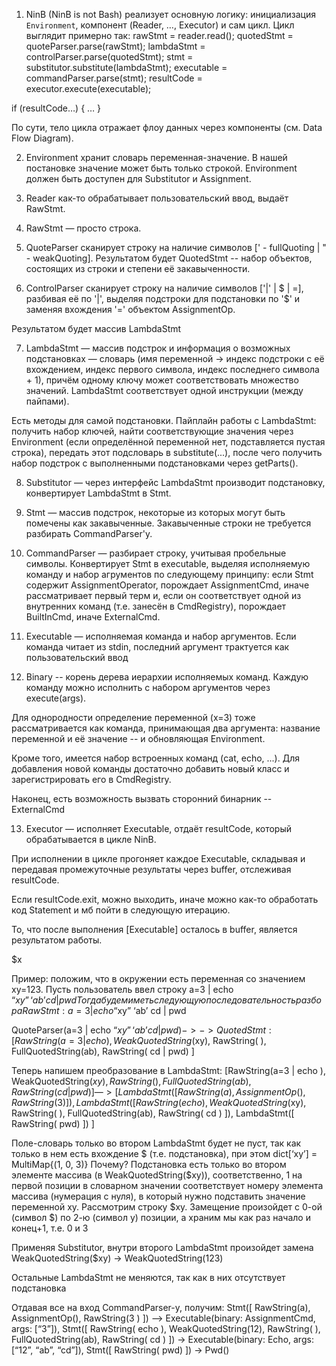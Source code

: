 1. NinB (NinB is not Bash) реализует основную логику: инициализация `Environment`, компонент (Reader, …, Executor) и сам цикл.
  Цикл выглядит примерно так:
  rawStmt = reader.read();
  quotedStmt = quoteParser.parse(rawStmt);
  lambdaStmt = controlParser.parse(quotedStmt);
  stmt = substitutor.substitute(lambdaStmt);
  executable = commandParser.parse(stmt);
  resultCode = executor.execute(executable);

  if (resultCode…) { … }

 По сути, тело цикла отражает флоу данных через компоненты (см. Data Flow Diagram).


2. Environment хранит словарь переменная-значение. В нашей постановке значение может быть только строкой. Environment должен быть доступен для Substitutor и Assignment.

3. Reader как-то обрабатывает пользовательский ввод, выдаёт RawStmt.

4. RawStmt — просто строка.

5. QuoteParser сканирует строку на наличие символов [' - fullQuoting | " - weakQuoting].
Результатом будет QuotedStmt -- набор объектов, состоящих из строки и степени её закавыченности.

6. ControlParser сканирует строку на наличие символов ['|' | $ | =], разбивая её по '|', выделяя подстроки для подстановки по '$' и заменяя вхождения '=' объектом AssignmentOp.

Результатом будет массив LambdaStmt

7. LambdaStmt  — массив подстрок и информация о возможных подстановках — словарь (имя переменной -> индекс подстроки с её вхождением, индекс первого символа, индекс последнего символа + 1), причём одному ключу может соответствовать множество значений. LambdaStmt соответствует одной инструкции (между пайпами).

Есть методы для самой подстановки. Пайплайн работы с LambdaStmt: получить набор ключей, найти соответствующие значения через Environment (если определённой переменной нет, подставляется пустая строка), передать этот подсловарь в substitute(...), после чего получить набор подстрок с выполненными подстановками через getParts().

8. Substitutor — через интерфейс LambdaStmt производит подстановку, конвертирует LambdaStmt в Stmt.

9. Stmt — массив подстрок, некоторые из которых могут быть помечены как закавыченные. Закавыченные строки не требуется разбирать CommandParser'у.

10. CommandParser — разбирает строку, учитывая пробельные символы. Конвертирует Stmt в executable, выделяя исполняемую команду и набор агрументов по следующему принципу: если Stmt содержит AssignmentOperator, порождает AssignmentCmd, иначе рассматривает первый терм и, если он соответствует одной из внутренних команд (т.е. занесён в CmdRegistry), порождает BuiltInCmd, иначе ExternalCmd.

11. Executable — исполняемая команда и набор аргументов. Если команда читает из stdin, последний аргумент трактуется как пользовательский ввод

12. Binary -- корень дерева иерархии исполняемых команд. Каждую команду можно исполнить с набором аргументов через execute(args).

Для однородности определение переменной (x=3) тоже рассматривается как команда, принимающая два аргумента: название переменной и её значение -- и обновляющая Environment.

Кроме того, имеется набор встроенных команд (cat, echo, ...). Для добавления новой команды достаточно добавить новый класс и зарегистрировать его в CmdRegistry.

Наконец, есть возможность вызвать сторонний бинарник -- ExternalCmd

13. Executor — исполняет Executable, отдаёт resultCode, который обрабатывается в цикле NinB.

При исполнении в цикле прогоняет каждое Executable, складывая и передавая промежуточные результаты через buffer, отслеживая resultCode.

Если resultCode.exit, можно выходить, иначе можно как-то обработать код Statement и мб пойти в следующую итерацию.

То, что после выполнения [Executable] осталось в buffer, является результатом работы.




$x




Пример: положим, что в окружении есть переменная со значением xy=123. Пусть пользователь ввел строку
 a=3 | echo “$xy” ‘ab’ cd | pwd
Тогда будем иметь следующую последовательность разбора
RawStmt: a=3 | echo “$xy” ‘ab’ cd | pwd

QuoteParser(a=3 | echo “$xy” ‘ab’ cd | pwd) ->
-> QuotedStmt: [
RawString(a=3 | echo ),
WeakQuotedString($xy),
RawString( ),
FullQuotedString(ab),
RawString( cd | pwd)
]

Теперь напишем преобразование в LambdaStmt:
[RawString(a=3 | echo ),
WeakQuotedString($xy),
RawString( ),
FullQuotedString(ab),
RawString( cd | pwd)]
—>
[
LambdaStmt([
        RawString(a),
        AssignmentOp(),
        RawString(3 )
]),
LambdaStmt([
        RawString( echo ),
        WeakQuotedString($xy),
        RawString( ),
        FullQuotedString(ab),
        RawString( cd )
]),
LambdaStmt([
        RawString( pwd)
])
]

Поле-словарь только во втором LambdaStmt будет не пуст, так как только в нем есть вхождение $ (т.е. подстановка), при этом
dict[‘xy’] = MultiMap{(1, 0, 3)}
 Почему? Подстановка есть только во втором элементе массива (в WeakQuotedString($xy)), соответственно, 1 на первой позиции в словарном значении соответствует номеру элемента массива (нумерация с нуля), в который нужно подставить значение переменной xy. Рассмотрим строку $xy. Замещение произойдет с 0-ой (символ $) по 2-ю (символ y) позиции, а храним мы как раз начало и конец+1, т.е. 0 и 3

Применяя Substitutor, внутри второго LambdaStmt произойдет замена
WeakQuotedString($xy) -> WeakQuotedString(123)

Остальные LambdaStmt не меняются, так как в них отсутствует подстановка

Отдавая все на вход CommandParser-у, получим:
Stmt([
        RawString(a),
        AssignmentOp(),
        RawString(3 )
]) —> Executable(binary: AssignmentCmd, args: [“3”]),
Stmt([
        RawString( echo ),
        WeakQuotedString(12),
        RawString( ),
        FullQuotedString(ab),
        RawString( cd )
]) -> Executable(binary: Echo, args: [“12”, “ab”, “cd”]),
Stmt([
        RawString( pwd)
]) -> Pwd()
